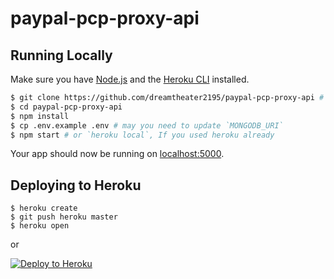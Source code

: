 # paypal-pcp-proxy-api
## Running Locally

Make sure you have [Node.js](http://nodejs.org/) and the [Heroku CLI](https://cli.heroku.com/) installed.

```sh
$ git clone https://github.com/dreamtheater2195/paypal-pcp-proxy-api # or clone your own fork
$ cd paypal-pcp-proxy-api
$ npm install
$ cp .env.example .env # may you need to update `MONGODB_URI`
$ npm start # or `heroku local`, If you used heroku already
```

Your app should now be running on [localhost:5000](http://localhost:5000/).

## Deploying to Heroku

```
$ heroku create
$ git push heroku master
$ heroku open
```
or

[![Deploy to Heroku](https://www.herokucdn.com/deploy/button.png)](https://heroku.com/deploy)